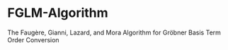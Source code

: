 # FGLM-Algorithm
The Faugère, Gianni, Lazard, and Mora Algorithm for Gröbner Basis Term Order Conversion
